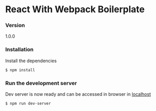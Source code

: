 # React With Webpack Boilerplate

### Version
1.0.0


### Installation

Install the dependencies 

```sh
$ npm install
```

### Run the development server
Dev server is now ready and can be accessed in browser in [localhost](localhost:8080)

```sh
$ npm run dev-server
```

